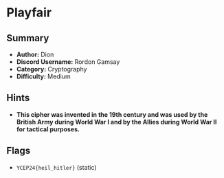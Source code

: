 # Playfair

## Summary
- **Author:** Dion
- **Discord Username:** Rordon Gamsay
- **Category:** Cryptography
- **Difficulty:** Medium

## Hints
- **This cipher was invented in the 19th century and was used by the British Army during World War I and by the Allies during World War II for tactical purposes.**

## Flags
- `YCEP24{heil_hitler}` (static)

